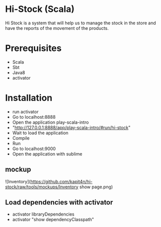 # Hi-Stock (Scala)

Hi Stock is a system that will help us to manage the stock in the store and have the reports of the movement of the products.


# Prerequisites
* Scala
* Sbt
* Java8
* activator

# Installation
* run activator
* Go to localhost:8888
* Open the application play-scala-intro
* "http://127.0.0.1:8888/app/play-scala-intro/#run/hi-stock"
* Wait to load the application
* Compile
* Run
* Go to localhost:9000
* Open the application with sublime

## mockup
![Inventory](https://github.com/kapit4n/hi-stock/raw/tools/mockups/Inventory show page.png)


## Load dependencies with activator
* activator libraryDependencies
* activator "show dependencyClasspath"
